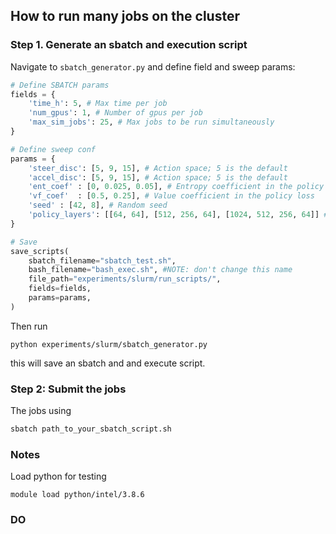 ## How to run many jobs on the cluster

### Step 1. Generate an sbatch and execution script 

Navigate to `sbatch_generator.py` and define field and sweep params:
```Python
# Define SBATCH params
fields = {
    'time_h': 5, # Max time per job
    'num_gpus': 1, # Number of gpus per job
    'max_sim_jobs': 25, # Max jobs to be run simultaneously
}

# Define sweep conf
params = {
    'steer_disc': [5, 9, 15], # Action space; 5 is the default
    'accel_disc': [5, 9, 15], # Action space; 5 is the default
    'ent_coef' : [0, 0.025, 0.05], # Entropy coefficient in the policy loss
    'vf_coef'  : [0.5, 0.25], # Value coefficient in the policy loss
    'seed' : [42, 8], # Random seed
    'policy_layers': [[64, 64], [512, 256, 64], [1024, 512, 256, 64]] # Size of the policy network
}

# Save 
save_scripts(
    sbatch_filename="sbatch_test.sh",
    bash_filename="bash_exec.sh", #NOTE: don't change this name
    file_path="experiments/slurm/run_scripts/",
    fields=fields,
    params=params,
)
```

Then run
```
python experiments/slurm/sbatch_generator.py
```

this will save an sbatch and and execute script.

### Step 2: Submit the jobs

The jobs using
```Python
sbatch path_to_your_sbatch_script.sh
```


### Notes

Load python for testing
```
module load python/intel/3.8.6
```


### DO

